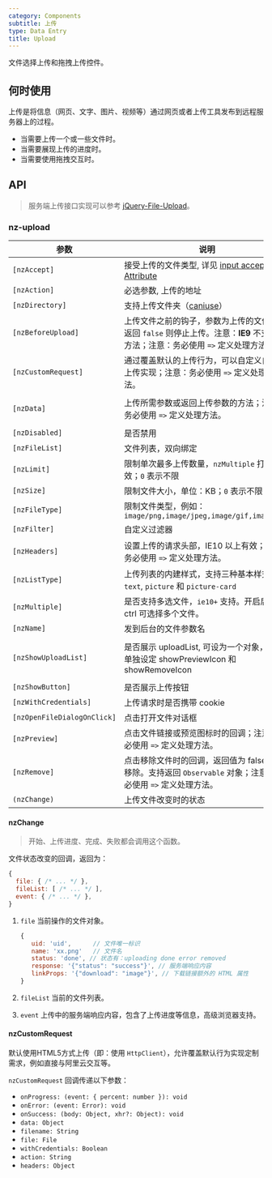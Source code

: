 ```yaml
---
category: Components
subtitle: 上传
type: Data Entry
title: Upload
---
```


文件选择上传和拖拽上传控件。

## 何时使用

上传是将信息（网页、文字、图片、视频等）通过网页或者上传工具发布到远程服务器上的过程。

- 当需要上传一个或一些文件时。
- 当需要展现上传的进度时。
- 当需要使用拖拽交互时。

## API

> 服务端上传接口实现可以参考 [jQuery-File-Upload](https://github.com/blueimp/jQuery-File-Upload/wiki)。

### nz-upload

| 参数 | 说明 | 类型 | 默认值 |
| --- | --- | --- | --- |
| `[nzAccept]` | 接受上传的文件类型, 详见 [input accept Attribute](https://developer.mozilla.org/en-US/docs/Web/HTML/Element/input#attr-accept) | string | - |
| `[nzAction]` | 必选参数, 上传的地址 | string | - |
| `[nzDirectory]` | 支持上传文件夹（[caniuse](https://caniuse.com/#feat=input-file-directory)） | boolean | false |
| `[nzBeforeUpload]` | 上传文件之前的钩子，参数为上传的文件，若返回 `false` 则停止上传。注意：**IE9** 不支持该方法；注意：务必使用 `=>` 定义处理方法。 | (file, fileList) => `boolean|Observable` | - |
| `[nzCustomRequest]` | 通过覆盖默认的上传行为，可以自定义自己的上传实现；注意：务必使用 `=>` 定义处理方法。 | `(item) => Subscription` | - |
| `[nzData]` | 上传所需参数或返回上传参数的方法；注意：务必使用 `=>` 定义处理方法。 | `Object|((file: UploadFile) => Object)` | - |
| `[nzDisabled]` | 是否禁用 | boolean | false |
| `[nzFileList]` | 文件列表，双向绑定 | UploadFile[] | - |
| `[nzLimit]` | 限制单次最多上传数量，`nzMultiple` 打开时有效；`0` 表示不限 | number | 0 |
| `[nzSize]` | 限制文件大小，单位：KB；`0` 表示不限 | number | 0 |
| `[nzFileType]` | 限制文件类型，例如：`image/png,image/jpeg,image/gif,image/bmp` | string | - |
| `[nzFilter]` | 自定义过滤器 | UploadFilter[] | - |
| `[nzHeaders]` | 设置上传的请求头部，IE10 以上有效；注意：务必使用 `=>` 定义处理方法。 | `Object｜((file: UploadFile) => Object)` | - |
| `[nzListType]` | 上传列表的内建样式，支持三种基本样式 `text`, `picture` 和 `picture-card` | string | 'text' |
| `[nzMultiple]` | 是否支持多选文件，`ie10+` 支持。开启后按住 ctrl 可选择多个文件。 | boolean | false |
| `[nzName]` | 发到后台的文件参数名 | string | 'file' |
| `[nzShowUploadList]` | 是否展示 uploadList, 可设为一个对象，用于单独设定 showPreviewIcon 和 showRemoveIcon | `Boolean or { showPreviewIcon?: boolean, showRemoveIcon?: boolean }` | true |
| `[nzShowButton]` | 是否展示上传按钮 | boolean | true |
| `[nzWithCredentials]` | 上传请求时是否携带 cookie | boolean | false |
| `[nzOpenFileDialogOnClick]` | 点击打开文件对话框 | boolean | true |
| `[nzPreview]` | 点击文件链接或预览图标时的回调；注意：务必使用 `=>` 定义处理方法。 | `(file: UploadFile) => void` | - |
| `[nzRemove]` | 点击移除文件时的回调，返回值为 false 时不移除。支持返回 `Observable` 对象；注意：务必使用 `=>` 定义处理方法。 | (file: UploadFile) => `boolean｜Observable` | 无   |
| `(nzChange)` | 上传文件改变时的状态 | EventEmitter | - |

#### nzChange

> 开始、上传进度、完成、失败都会调用这个函数。

文件状态改变的回调，返回为：

```js
{
  file: { /* ... */ },
  fileList: [ /* ... */ ],
  event: { /* ... */ },
}
```

1. `file` 当前操作的文件对象。

   ```js
   {
      uid: 'uid',      // 文件唯一标识
      name: 'xx.png'   // 文件名
      status: 'done', // 状态有：uploading done error removed
      response: '{"status": "success"}', // 服务端响应内容
      linkProps: '{"download": "image"}', // 下载链接额外的 HTML 属性
   }
   ```

2. `fileList` 当前的文件列表。
3. `event` 上传中的服务端响应内容，包含了上传进度等信息，高级浏览器支持。

#### nzCustomRequest

默认使用HTML5方式上传（即：使用 `HttpClient`），允许覆盖默认行为实现定制需求，例如直接与阿里云交互等。

`nzCustomRequest` 回调传递以下参数：

- `onProgress: (event: { percent: number }): void`
- `onError: (event: Error): void`
- `onSuccess: (body: Object, xhr?: Object): void`
- `data: Object`
- `filename: String`
- `file: File`
- `withCredentials: Boolean`
- `action: String`
- `headers: Object`
